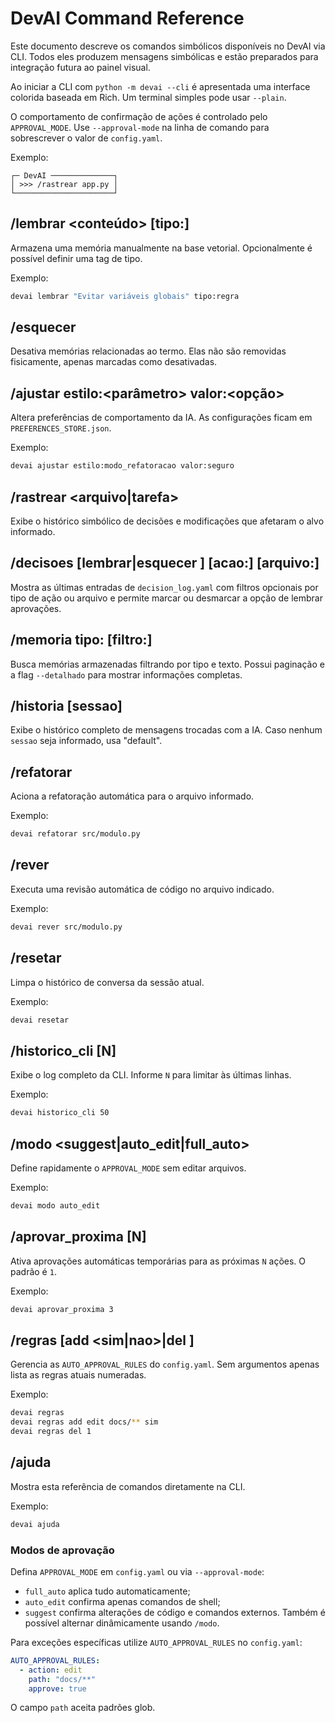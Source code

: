 # DevAI Command Reference

Este documento descreve os comandos simbólicos disponíveis no DevAI via CLI. Todos eles produzem mensagens simbólicas e estão preparados para integração futura ao painel visual.

Ao iniciar a CLI com `python -m devai --cli` é apresentada uma interface colorida baseada em Rich. Um terminal simples pode usar `--plain`.

O comportamento de confirmação de ações é controlado pelo `APPROVAL_MODE`. Use
`--approval-mode` na linha de comando para sobrescrever o valor de `config.yaml`.

Exemplo:

```
┌─ DevAI ──────────────┐
│ >>> /rastrear app.py │
└──────────────────────┘
```

## /lembrar <conteúdo> [tipo:<tag>]
Armazena uma memória manualmente na base vetorial. Opcionalmente é possível definir uma tag de tipo.

Exemplo:
```bash
devai lembrar "Evitar variáveis globais" tipo:regra
```

## /esquecer <termo>
Desativa memórias relacionadas ao termo. Elas não são removidas fisicamente, apenas marcadas como desativadas.

## /ajustar estilo:<parâmetro> valor:<opção>
Altera preferências de comportamento da IA. As configurações ficam em `PREFERENCES_STORE.json`.

Exemplo:
```bash
devai ajustar estilo:modo_refatoracao valor:seguro
```

## /rastrear <arquivo|tarefa>
Exibe o histórico simbólico de decisões e modificações que afetaram o alvo informado.

## /decisoes [lembrar|esquecer <id>] [acao:<tipo>] [arquivo:<caminho>]
Mostra as últimas entradas de `decision_log.yaml` com filtros opcionais por tipo de ação ou arquivo e permite marcar ou desmarcar a opção de lembrar aprovações.

## /memoria tipo:<tag> [filtro:<texto>]
Busca memórias armazenadas filtrando por tipo e texto. Possui paginação e a flag `--detalhado` para mostrar informações completas.

## /historia [sessao]
Exibe o histórico completo de mensagens trocadas com a IA. Caso nenhum `sessao` seja informado, usa "default".

## /refatorar <arquivo>
Aciona a refatoração automática para o arquivo informado.

Exemplo:
```bash
devai refatorar src/modulo.py
```

## /rever <arquivo>
Executa uma revisão automática de código no arquivo indicado.

Exemplo:
```bash
devai rever src/modulo.py
```

## /resetar
Limpa o histórico de conversa da sessão atual.

Exemplo:
```bash
devai resetar
```

## /historico_cli [N]
Exibe o log completo da CLI. Informe `N` para limitar às últimas linhas.

Exemplo:
```bash
devai historico_cli 50
```

## /modo <suggest|auto_edit|full_auto>
Define rapidamente o `APPROVAL_MODE` sem editar arquivos.

Exemplo:
```bash
devai modo auto_edit
```

## /aprovar_proxima [N]
Ativa aprovações automáticas temporárias para as próximas `N` ações.
O padrão é `1`.

Exemplo:
```bash
devai aprovar_proxima 3
```

## /regras [add <acao> <caminho> <sim|nao>|del <id>]
Gerencia as `AUTO_APPROVAL_RULES` do `config.yaml`. Sem argumentos apenas lista
as regras atuais numeradas.

Exemplo:
```bash
devai regras
devai regras add edit docs/** sim
devai regras del 1
```

## /ajuda
Mostra esta referência de comandos diretamente na CLI.

Exemplo:
```bash
devai ajuda
```

### Modos de aprovação

Defina `APPROVAL_MODE` em `config.yaml` ou via `--approval-mode`:

- `full_auto` aplica tudo automaticamente;
- `auto_edit` confirma apenas comandos de shell;
- `suggest` confirma alterações de código e comandos externos.
Também é possível alternar dinâmicamente usando `/modo`.

Para exceções específicas utilize `AUTO_APPROVAL_RULES` no `config.yaml`:

```yaml
AUTO_APPROVAL_RULES:
  - action: edit
    path: "docs/**"
    approve: true
```

O campo `path` aceita padrões glob.
